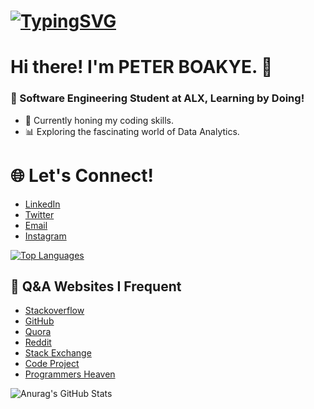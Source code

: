 # [![TypingSVG](https://readme-typing-svg.demolab.com?lines=Hey!+You+Are+Welcome+To+My+Profile;My+Name+Is+PETER;I+Learn+By+Doing)](https://git.io/typing-svg)
# Hi there! I'm **PETER BOAKYE.** 👋

### 🚀 Software Engineering Student at ALX, Learning by Doing!

- 🔭 Currently honing my coding skills.
- 📊 Exploring the fascinating world of Data Analytics.

# 🌐 Let's Connect!
* [LinkedIn](https://www.linkedin.com/in/@peterboakye)
* [Twitter](https://twitter.com/PeterKwaBoakye)
* [Email](mailto:petboa123@gmail.com)
* [Instagram](https://instagram.com/peter.qweku.boakye?igshid=ZGUzMzM3NWJiOQ==)

[![Top Languages](https://github-readme-stats.vercel.app/api/top-langs/?username=petboa&layout=compact)](https://github.com/petboa/github-readme-stats)

## 🌟 Q&A Websites I Frequent
* [Stackoverflow](https://Stackoverflow.com/)
* [GitHub](https://github.com/)
* [Quora](https://quora.com/)
* [Reddit](https://reddit.com/)
* [Stack Exchange](https://Stackexchange.com/)
* [Code Project](https://codeproject.com/)
* [Programmers Heaven](https://programmersheaven.com/)

![Anurag's GitHub Stats](https://github-readme-stats.vercel.app/api?username=petboa&show_icons=true&theme=radical)
